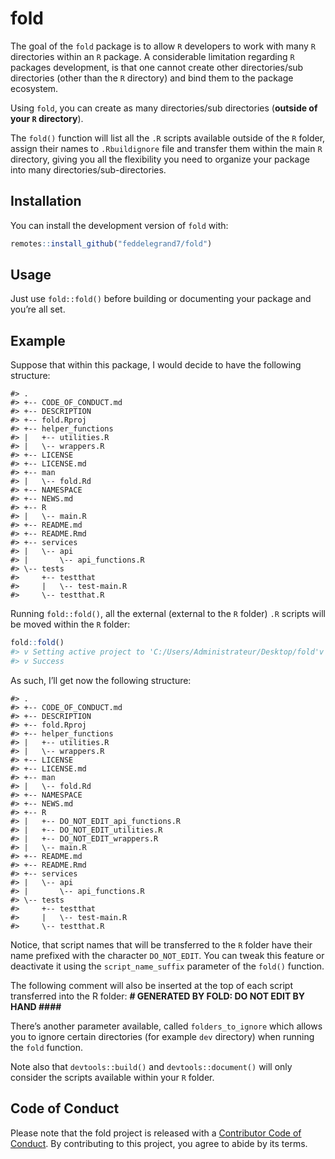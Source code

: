 
<!-- README.md is generated from README.Rmd. Please edit that file -->

# fold

<!-- badges: start -->
<!-- badges: end -->

The goal of the `fold` package is to allow `R` developers to work with
many `R` directories within an `R` package. A considerable limitation
regarding `R` packages development, is that one cannot create other
directories/sub directories (other than the `R` directory) and bind them
to the package ecosystem.

Using `fold`, you can create as many directories/sub directories
(**outside of your `R` directory**).

The `fold()` function will list all the `.R` scripts available outside
of the `R` folder, assign their names to `.Rbuildignore` file and
transfer them within the main `R` directory, giving you all the
flexibility you need to organize your package into many
directories/sub-directories.

## Installation

You can install the development version of `fold` with:

``` r
remotes::install_github("feddelegrand7/fold")
```

## Usage

Just use `fold::fold()` before building or documenting your package and
you’re all set.

## Example

Suppose that within this package, I would decide to have the following
structure:

    #> .
    #> +-- CODE_OF_CONDUCT.md
    #> +-- DESCRIPTION
    #> +-- fold.Rproj
    #> +-- helper_functions
    #> |   +-- utilities.R
    #> |   \-- wrappers.R
    #> +-- LICENSE
    #> +-- LICENSE.md
    #> +-- man
    #> |   \-- fold.Rd
    #> +-- NAMESPACE
    #> +-- NEWS.md
    #> +-- R
    #> |   \-- main.R
    #> +-- README.md
    #> +-- README.Rmd
    #> +-- services
    #> |   \-- api
    #> |       \-- api_functions.R
    #> \-- tests
    #>     +-- testthat
    #>     |   \-- test-main.R
    #>     \-- testthat.R

Running `fold::fold()`, all the external (external to the `R` folder)
`.R` scripts will be moved within the `R` folder:

``` r
fold::fold()
#> v Setting active project to 'C:/Users/Administrateur/Desktop/fold'v Adding '^helper_functions$', '^services$', '^api$' to '.Rbuildignore'i Copying the following R files with prefix 'DO_NOT_EDIT_' into the R folder: helper_functions/utilities.R, helper_functions/wrappers.R, services/api/api_functions.R
#> v Success
```

As such, I’ll get now the following structure:

    #> .
    #> +-- CODE_OF_CONDUCT.md
    #> +-- DESCRIPTION
    #> +-- fold.Rproj
    #> +-- helper_functions
    #> |   +-- utilities.R
    #> |   \-- wrappers.R
    #> +-- LICENSE
    #> +-- LICENSE.md
    #> +-- man
    #> |   \-- fold.Rd
    #> +-- NAMESPACE
    #> +-- NEWS.md
    #> +-- R
    #> |   +-- DO_NOT_EDIT_api_functions.R
    #> |   +-- DO_NOT_EDIT_utilities.R
    #> |   +-- DO_NOT_EDIT_wrappers.R
    #> |   \-- main.R
    #> +-- README.md
    #> +-- README.Rmd
    #> +-- services
    #> |   \-- api
    #> |       \-- api_functions.R
    #> \-- tests
    #>     +-- testthat
    #>     |   \-- test-main.R
    #>     \-- testthat.R

Notice, that script names that will be transferred to the `R` folder
have their name prefixed with the character `DO_NOT_EDIT`. You can tweak
this feature or deactivate it using the `script_name_suffix` parameter
of the `fold()` function.

The following comment will also be inserted at the top of each script
transferred into the R folder: **\# GENERATED BY FOLD: DO NOT EDIT BY
HAND \####**

There’s another parameter available, called `folders_to_ignore` which
allows you to ignore certain directories (for example `dev` directory)
when running the `fold` function.

Note also that `devtools::build()` and `devtools::document()` will only
consider the scripts available within your `R` folder.

## Code of Conduct

Please note that the fold project is released with a [Contributor Code
of
Conduct](https://contributor-covenant.org/version/2/0/CODE_OF_CONDUCT.html).
By contributing to this project, you agree to abide by its terms.

